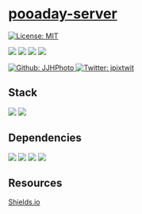 # [pooaday-server](https://github.com/JJHPhoto/pooaday-server)

[![License: MIT](https://img.shields.io/badge/License-MIT-yellow.svg)](https://opensource.org/licenses/MIT)

<p>
    <img src="https://img.shields.io/github/repo-size/JJHPhoto/pooaday-server" />
    <img src="https://img.shields.io/github/languages/top/JJHPhoto/pooaday-server"  />
    <img src="https://img.shields.io/github/issues/JJHPhoto/pooaday-server" />
    <img src="https://img.shields.io/github/last-commit/JJHPhoto/pooaday-server" >
</p>
<p>
    <a href="https://github.com/JJHPhoto">
        <img alt="Github: JJHPhoto" src="https://img.shields.io/github/followers/JJHPhoto ?style=social" target="_blank" />
    </a>
    <a href="https://twitter.com/jpixtwit">
        <img alt="Twitter: jpixtwit" src="https://img.shields.io/twitter/follow/jpixtwit.svg?style=social" target="_blank" />
    </a>
</p>

## Stack

<img src="https://img.shields.io/badge/-Node.js-green" />
  <img src="https://img.shields.io/badge/-MongoDB-orange" />

## Dependencies

<img src="https://img.shields.io/badge/-Express-green" />
<img src="https://img.shields.io/badge/-Babel-blueviolet" />
<img src="https://img.shields.io/badge/-Body Parser-critical" />
<img src="https://img.shields.io/badge/-Nodemon-orange" />

## Resources

[Shields.io](https://shields.io/)
